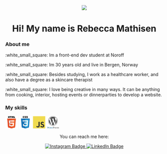 <div id="header" align="center">
  <img src="https://media.giphy.com/media/paTz7UZbPfTZFRYnnB/giphy.gif" width="200"/>
  <h1>Hi! My name is Rebecca Mathisen</h1>
</div>

### About me
<p>:white_small_square: Im a front-end dev student at Noroff</p>
<p>:white_small_square: Im 30 years old and live in Bergen, Norway</p>
<p>:white_small_square: Besides studying, I work as a healthcare worker, and also have a degree as a skincare therapist</p>
<p>:white_small_square: I love being creative in many ways. It can be anything from cooking, interior, hosting events or dinnerparties to develop a website. 

  
### My skills
<div>
  <img src="https://github.com/devicons/devicon/blob/master/icons/html5/html5-original-wordmark.svg" title="HTML5" alt="HTML5" width="40" height="40"/>
  <img src="https://github.com/devicons/devicon/blob/master/icons/css3/css3-original-wordmark.svg" title="CSS3" alt="CSS3" width="40" height="40"/>
  <img src="https://github.com/devicons/devicon/blob/master/icons/javascript/javascript-original.svg" title="JavaScript" alt="JavaScript" width="40" height="40"/>
  <img src="https://github.com/devicons/devicon/blob/master/icons/wordpress/wordpress-original.svg" title="WordPress" alt="WordPress" width="40" height="40"/>
</div>
 
 


<div id="badges" align="center">
  <p>You can reach me here:</p>
  <a href="https://www.instagram.com/rebeccamathisen/">
  <img src="https://img.shields.io/badge/Instagram-CBC3E3?logo=instagram&logoColor=white&style=for-the-badge" alt="Instagram Badge"/>
  </a>
  <a href="https://www.linkedin.com/in/rebecca-mathisen/">
  <img src="https://img.shields.io/badge/LinkedIn-CBC3E3?logo=linkedin&logoColor=white&style=for-the-badge" alt="LinkedIn Badge"/>
  </a>
</div>

